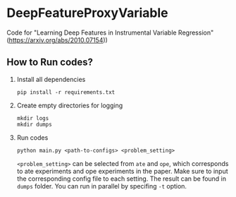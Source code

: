 # DeepFeatureProxyVariable
Code for "Learning Deep Features in Instrumental Variable Regression" (https://arxiv.org/abs/2010.07154))

## How to Run codes?

1. Install all dependencies
   ```
   pip install -r requirements.txt
   ```
2. Create empty directories for logging
   ```
   mkdir logs
   mkdir dumps
   ```
3. Run codes
   ```
   python main.py <path-to-configs> <problem_setting>
   ```
   `<problem_setting>` can be selected from `ate` and `ope`, which corresponds to ate experiments and ope experiments in the paper. Make sure to input the corresponding config file to each setting. The result can be found in `dumps` folder. You can run in parallel by specifing  `-t` option.
